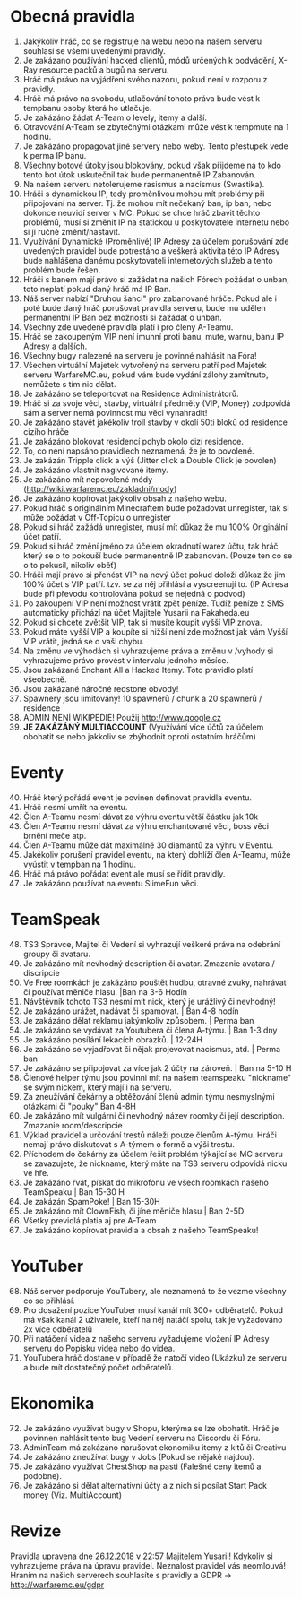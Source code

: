 <!-- TITLE: Pravidla Projektu -->
<!-- SUBTITLE: Pravidla našeho projektu -->

# Obecná pravidla

1. Jakýkoliv hráč, co se registruje na webu nebo na našem serveru souhlasí se všemi uvedenými pravidly.
2. Je zakázano používání hacked clientů, módů určených k podvádění, X-Ray resource packů a bugů na serveru.
3. Hráč má právo na vyjádření svého názoru, pokud není v rozporu z pravidly.
4. Hráč má právo na svobodu, utlačování tohoto práva bude vést k tempbanu osoby která ho utlačuje.
5. Je zakázáno žádat A-Team o levely, itemy a další.
6. Otravování A-Team se zbytečnými otázkami může vést k tempmute na 1 hodinu.
7. Je zakázáno propagovat jiné servery nebo weby. Tento přestupek vede k perma IP banu.
8. Všechny botové útoky jsou blokovány, pokud však přijdeme na to kdo tento bot útok uskutečnil tak bude permanentně IP Zabanován.
9. Na našem serveru netolerujeme rasismus a nacismus (Swastika).
10. Hráči s dynamickou IP, tedy proměnlivou mohou mít problémy při připojování na server. Tj. že mohou mít nečekaný ban, ip ban, nebo dokonce neuvidí server v MC. Pokud se chce hráč zbavit těchto problémů, musí si změnit IP na statickou u poskytovatele internetu nebo si jí ručně změnit/nastavit.
11. Využívání Dynamické (Proměnlivé) IP Adresy za účelem porušování zde uvedených pravidel bude potrestáno a veškerá aktivita této IP Adresy bude nahlášena danému poskytovateli internetových služeb a tento problém bude řešen.
12. Hráči s banem mají právo si zažádat na našich Fórech požádat o unban, toto neplatí pokud daný hráč má IP Ban.
13. Náš server nabízí "Druhou šanci" pro zabanované hráče. Pokud ale i poté bude daný hráč porušovat pravidla serveru, bude mu udělen permanentní IP Ban bez možnosti si zažádat o unban.
14. Všechny zde uvedené pravidla platí i pro členy A-Teamu.
15. Hráč se zakoupeným VIP není imunní proti banu, mute, warnu, banu IP Adresy a dalších.
16. Všechny bugy nalezené na serveru je povinné nahlásit na Fóra!
17. Všechen virtuální Majetek vytvořený na serveru patří pod Majetek serveru WarfareMC.eu, pokud vám bude vydání zálohy zamítnuto, nemůžete s tím nic dělat.
18. Je zakázáno se teleportovat na Residence Administrátorů.
19. Hráč si za svoje věci, stavby, virtuální předměty (VIP, Money) zodpovídá sám a server nemá povinnost mu věci vynahradit!
20. Je zakázáno stavět jakékoliv troll stavby v okolí 50ti bloků od residence cizího hráče
21. Je zakázáno blokovat residencí pohyb okolo cizí residence.
22. To, co není napsáno pravidlech neznamená, že je to povolené.
23. Je zakázán Tripple click a výš (Jitter click a Double Click je povolen)
24. Je zakázáno vlastnit nagivované itemy.
25. Je zakázáno mít nepovolené módy (http://wiki.warfaremc.eu/zakladni/mody)
26. Je zakázáno kopírovat jakýkoliv obsah z našeho webu.
27. Pokud hráč s originálním Minecraftem bude požadovat unregister, tak si může požádat v Off-Topicu o unregister
28. Pokud si hráč zažádá unregister, musí mít důkaz že mu 100% Originální účet patří.
29. Pokud si hráč změní jméno za účelem okradnutí warez účtu, tak hráč který se o to pokouší bude permanentně IP zabanován. (Pouze ten co se o to pokusil, nikoliv oběť)
30. Hráči mají právo si přenést VIP na nový účet pokud doloží důkaz že jim 100% účet s VIP patří. tzv. se za něj přihlásí a vyscreenují to. (IP Adresa bude při převodu kontrolována pokud se nejedná o podvod)
31. Po zakoupení VIP není možnost vrátit zpět peníze. Tudíž peníze z SMS automaticky přichází na účet Majitele Yusarii na Fakaheda.eu
32. Pokud si chcete zvětšit VIP, tak si musíte koupit vyšší VIP znova.
33. Pokud máte vyšší VIP a koupíte si nižší není zde možnost jak vám Vyšší VIP vrátit, jedná se o vaši chybu.
34. Na změnu ve výhodách si vyhrazujeme práva a změnu v /vyhody si vyhrazujeme právo provést v intervalu jednoho měsíce.
35. Jsou zakázané Enchant All a Hacked Itemy. Toto pravidlo platí všeobecně.
36. Jsou zakázané náročné redstone obvody!
37. Spawnery jsou limitovány! 10 spawnerů / chunk a 20 spawnerů / residence
38. ADMIN NENÍ WIKIPEDIE! Použij http://www.google.cz
39. **JE ZAKÁZÁNÝ MULTIACCOUNT** (Využívání více účtů za účelem obohatit se nebo jakkoliv se zbýhodnit oproti ostatním hráčům)
# Eventy

40. Hráč který pořádá event je povinen definovat pravidla eventu.
41. Hráč nesmí umřít na eventu.
42. Člen A-Teamu nesmí dávat za výhru eventu větší částku jak 10k
43. Člen A-Teamu nesmí dávat za výhru enchantované věci, boss věci brnění meče atp.
44. Člen A-Teamu může dát maximálně 30 diamantů za výhru v Eventu.
45. Jakékoliv porušení pravidel eventu, na který dohlíží člen A-Teamu, může vyústit v tempban na 1 hodinu.
46. Hráč má právo pořádat event ale musí se řídit pravidly.
47. Je zakázáno používat na eventu SlimeFun věci.

# TeamSpeak

48. TS3 Správce, Majitel či Vedení si vyhrazují veškeré práva na odebrání groupy či avataru.
49. Je zakázáno mít nevhodný description či avatar.  Zmazanie avatara / discripcie
50. Ve Free roomkách je zakázáno pouštět hudbu, otravné zvuky, nahrávat či používat měniče hlasu. |Ban na 3-6 Hodín
51. Návštěvník tohoto TS3 nesmí mít nick, který je urážlivý či nevhodný!
52. Je zakázáno urážet, nadávat či spamovat. | Ban 4-8 hodín
53. Je zakázáno dělat reklamu jakýmkoliv způsobem. | Perma ban
54. Je zakázáno se vydávat za Youtubera či člena A-týmu. | Ban 1-3 dny
55. Je zakázáno posílání lekacích obrázků. | 12-24H
56. Je zakázáno se vyjadřovat či nějak projevovat nacismus, atd. | Perma ban
57. Je zakázáno se připojovat za více jak 2 účty na zároveň. | Ban na 5-10 H
58. Členové helper týmu jsou povinni mít na našem teamspeaku "nickname" se svým nickem, který mají i na serveru.
59. Za zneužívání čekárny a obtěžování členů admin týmu nesmyslnými otázkami či "pouky" Ban 4-8H
60. Je zakázáno mít vulgární či nevhodný název roomky či její description. Zmazanie room/descripcie
61. Výklad pravidel a určování trestů náleží pouze členům A-týmu. Hráči nemají právo diskutovat s A-týmem o formě a výši trestu.
62. Příchodem do čekárny za účelem řešit problém týkající se MC serveru se zavazujete, že nickname, který máte na TS3 serveru odpovídá nicku ve hře.
63. Je zakázáno řvát, pískat do mikrofonu ve všech roomkách našeho TeamSpeaku | Ban 15-30 H
64. Je zakázán SpamPoke! | Ban 15-30H
65. Je zakázáno mít ClownFish, či jíne měniče hlasu | Ban 2-5D
66. Všetky previdlá platia aj pre A-Team
67. Je zakázáno kopírovat pravidla a obsah z našeho TeamSpeaku!

# YouTuber

68. Náš server podporuje YouTubery, ale neznamená to že vezme všechny co se přihlásí. 
69. Pro dosažení pozice YouTuber musí kanál mít 300+ odběratelů. Pokud má však kanál 2 uživatele, kteří na něj natáčí spolu, tak je vyžadováno 2x více odběratelů
70. Při natáčení videa z našeho serveru vyžadujeme vložení IP Adresy serveru do Popisku videa nebo do videa.
71. YouTubera hráč dostane v případě že natočí video (Ukázku) ze serveru a bude mít dostatečný počet odběratelů.

# Ekonomika
72. Je zakázáno využívat bugy v Shopu, kterýma se lze obohatit. Hráč je povinnen nahlásit tento bug Vedení serveru na Discordu či Fóru.
73. AdminTeam má zakázáno narušovat ekonomiku itemy z kitů či Creativu
74. Je zakázáno zneužívat bugy v Jobs (Pokud se nějaké najdou).
75. Je zakázáno využívat ChestShop na pasti (Falešné ceny itemů a podobne).
76. Je zakázáno si dělat alternativní účty a z nich si posílat Start Pack money (Viz. MultiAccount)

# Revize

Pravidla upravena dne 26.12.2018 v 22:57 Majitelem Yusarii!
Kdykoliv si vyhrazujeme práva na úpravu pravidel.
Neznalost pravidel vás neomlouvá!
Hraním na našich serverech souhlasíte s pravidly a GDPR -> http://warfaremc.eu/gdpr